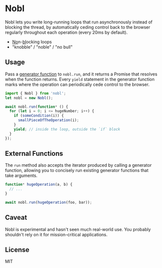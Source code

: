 # Nobl

Nobl lets you write long-running loops that run asynchronously instead of blocking the thread, by automatically ceding control back to the browser regularly throughout each operation (every 20ms by default).

* <ins>No</ins>n-<ins>bl</ins>ocking loops
* "knobble" / "noble" / "no bull"

## Usage

Pass a [generator function](https://developer.mozilla.org/en-US/docs/Web/JavaScript/Reference/Operators/function*) to `nobl.run`, and it returns a Promise that resolves when the function returns. Every `yield` statement in the generator function marks where the operation can periodically cede control to the browser.

```javascript
import { Nobl } from 'nobl';
let nobl = new Nobl();

await nobl.run(function* () {
  for (let i = 0; i <= hugeNumber; i++) {
    if (someCondition(i)) {
      smallPieceOfTheOperation(i);
    }
    yield; // inside the loop, outside the `if` block
  }
});
```

## External Functions

The `run` method also accepts the iterator produced by calling a generator function, allowing you to concisely run existing generator functions that take arguments.

```javascript
function* hugeOperation(a, b) {
  // ...
}

await nobl.run(hugeOperation(foo, bar));
```

## Caveat
Nobl is experimental and hasn't seen much real-world use. You probably shouldn't rely on it for mission-critical applications.

## License
MIT
